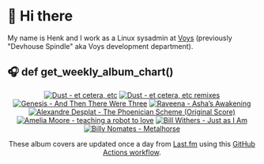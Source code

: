 # 👋 Hi there

My name is Henk and I work as a Linux sysadmin at <a href="https://www.voys.co/about/">Voys</a> (previously "Devhouse Spindle" aka Voys development department).

## 🎧 def get_weekly_album_chart()
<!-- lastfm -->
<p align="center"><a href="https://www.last.fm/music/Dust/et+cetera,+etc"><img src="https://lastfm.freetls.fastly.net/i/u/64s/6149efa6cbdc0cdba5cfb643837bb451.jpg" title="Dust - et cetera, etc"></a> <a href="https://www.last.fm/music/Dust/et+cetera,+etc+remixes"><img src="https://lastfm.freetls.fastly.net/i/u/64s/208f1488f7258aa3969686b93f40f832.jpg" title="Dust - et cetera, etc remixes"></a> <a href="https://www.last.fm/music/Genesis/And+Then+There+Were+Three"><img src="https://lastfm.freetls.fastly.net/i/u/64s/be1cd6a7be1a4d59ba672e00b0f7bccc.png" title="Genesis - And Then There Were Three"></a> <a href="https://www.last.fm/music/Raveena/Asha%E2%80%99s+Awakening"><img src="https://lastfm.freetls.fastly.net/i/u/64s/7d8a37ead97181cdba59d830ce467fcf.jpg" title="Raveena - Asha’s Awakening"></a> <a href="https://www.last.fm/music/Alexandre+Desplat/The+Phoenician+Scheme+(Original+Score)"><img src="https://lastfm.freetls.fastly.net/i/u/64s/4b1d60d7f4f3f5110cecf031a9e9daa9.jpg" title="Alexandre Desplat - The Phoenician Scheme (Original Score)"></a> <a href="https://www.last.fm/music/Amelia+Moore/teaching+a+robot+to+love"><img src="https://lastfm.freetls.fastly.net/i/u/64s/0aac9abc63c187434aa5b29e5f88cd27.jpg" title="Amelia Moore - teaching a robot to love"></a> <a href="https://www.last.fm/music/Bill+Withers/Just+as+I+Am"><img src="https://lastfm.freetls.fastly.net/i/u/64s/ae3cf3e82b2c4e2bb78c981ae1c5787b.jpg" title="Bill Withers - Just as I Am"></a> <a href="https://www.last.fm/music/Billy+Nomates/Metalhorse"><img src="https://lastfm.freetls.fastly.net/i/u/64s/8b6a8a702454dbfe2563470a4dc27560.png" title="Billy Nomates - Metalhorse"></a> </p>

<p align="center">These album covers are updated once a day from <a href="https://www.last.fm/user/hbokh">Last.fm</a> using this <a href="https://github.com/marketplace/actions/lastfm-to-markdown">GitHub Actions workflow</a>.</p>

